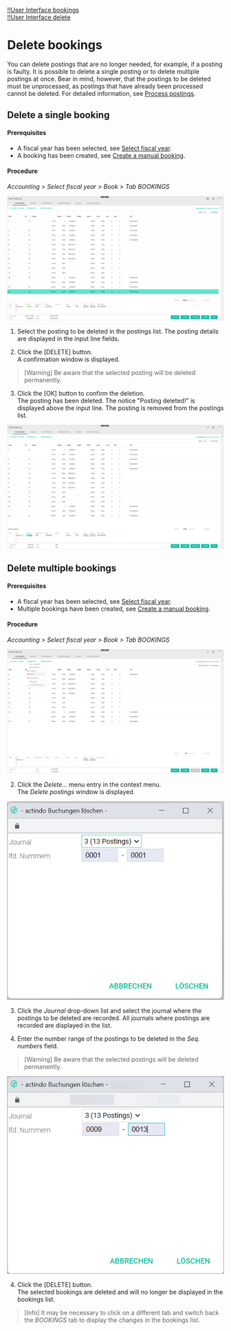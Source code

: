 [!!User Interface bookings](../UserInterface/01a_Bookings.md)  
[!!User Interface delete](../UserInterface/01_Book.md#delete)  


# Delete bookings

You can delete postings that are no longer needed, for example, if a posting is faulty.
It is possible to delete a single posting or to delete multiple postings at once. Bear in mind, however, that the postings to be deleted must be unprocessed, as postings that have already been processed cannot be deleted. For detailed information, see [Process postings](./07_ProcessBookings.md). 

## Delete a single booking

#### Prerequisites

- A fiscal year has been selected, see [Select fiscal year](./01_SelectFiscalYear.md).
- A booking has been created, see [Create a manual booking](./04_CreateManualBooking.md).

#### Procedure

*Accounting > Select fiscal year > Book > Tab BOOKINGS*

![Delete booking](../../Assets/Screenshots/RetailSuiteAccounting/Book/Bookings/DeleteBooking.png "[Delete booking]")

1. Select the posting to be deleted in the postings list.
  The posting details are displayed in the input line fields.

2. Click the [DELETE] button.  
A confirmation window is displayed.

  > [Warning] Be aware that the selected posting will be deleted permanently.

3. Click the [OK] button to confirm the deletion.  
The posting has been deleted. The notice "Posting deleted!" is displayed above the input line. The posting is removed from the postings list. 

  ![Booking deleted](../../Assets/Screenshots/RetailSuiteAccounting/Book/Bookings/BookingDeleted.png "[Booking deleted]")


## Delete multiple bookings

#### Prerequisites

- A fiscal year has been selected, see [Select fiscal year](./01_SelectFiscalYear.md).
- Multiple bookings have been created, see [Create a manual booking](./04_CreateManualBooking.md).

#### Procedure

*Accounting > Select fiscal year > Book > Tab BOOKINGS*

![Delete multiple bookings](../../Assets/Screenshots/RetailSuiteAccounting/Book/Bookings/DeleteMultipleBookings.png "[Delete multiple bookings]")

2. Click the *Delete...* menu entry in the context menu.     
  The *Delete postings* window is displayed.

  ![Select multiple bookings](../../Assets/Screenshots/RetailSuiteAccounting/Book/Bookings/DeleteMultipleBookings01.png "[Select multiple bookings]")

3. Click the *Journal* drop-down list and select the journal where the postings to be deleted are recorded. All journals where postings are recorded are displayed in the list.

4. Enter the number range of the postings to be deleted in the *Seq. numbers* field.

  > [Warning] Be aware that the selected postings will be deleted permanently.

  ![Multiple bookings selected](../../Assets/Screenshots/RetailSuiteAccounting/Book/Bookings/DeleteMultipleBookings02.png "[Multiple bookings selected]")

4. Click the [DELETE] button.   
The selected bookings are deleted and will no longer be displayed in the bookings list.

> [Info] It may be necessary to click on a different tab and switch back the *BOOKINGS* tab to display the changes in the bookings list.
